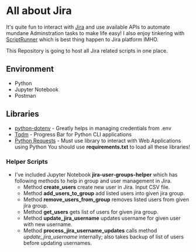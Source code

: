 # All about Jira
It's quite fun to interact with [Jira](https://atlassian.com/software/jira) and use available APIs to automate mundane Adminstration tasks to make life easy! I also enjoy tinkering with [ScriptRunner](https://www.adaptavist.com/atlassian-apps/scriptrunner-for-jira/) which is best thing happen to Jira platform IMHO. 

This Repository is going to host all Jira related scripts in one place.

## Environment
* Python
* Jupyter Notebook
* Postman

## Libraries
* [python-dotenv](https://pypi.org/project/python-dotenv/) - Greatly helps in managing credentials from .env
* [Tqdm](https://github.com/tqdm/tqdm) - Progress Bar for Python CLI applications
* [Python Requests](https://requests.readthedocs.io/en/master/) - Must use library to interact with Web Applications using Python
You should use **requirements.txt** to load all these libraries!

### Helper Scripts
* I've included Jupyter Notebook **jira-user-groups-helper** which has following methods to help in group and user management in Jira.
  * Method **create_users** create new user in Jira. Input CSV file.
  * Method **add_users_to_group** add listed users into given jira group.
  * Method **remove_users_from_group** removes listed users from given jira group.
  * Method **get_users** gets list of users for given jira group.
  * Method **update_jira_username** updates username for given user with new username.
  * Method **process_jira_username_updates** calls method _update_jira_username_ internally; also takes backup of list of users before updating usernames.
